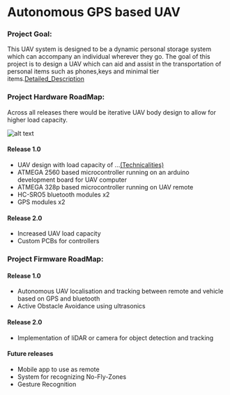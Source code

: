 # Autonomous GPS based UAV
 
### Project Goal:
This UAV system is designed to be a dynamic personal storage system which can accompany an individual wherever they go. The goal of this project is to design a UAV which can aid and assist in the transportation of personal items such as phones,keys and minimal tier items.[Detailed_Description](https://github.com/nyameaama/Autonomous-UAV/blob/master/docs/description.md)

### Project Hardware RoadMap:

Across all releases there would be iterative UAV body design to allow for higher load capacity.

![alt text](https://github.com/nyameaama/Autonomous-UAV/blob/master/CAD%20models/Body%20Prototype/Screen%20Shot%202020-06-28%20at%206.02.01%20PM.png)

#### Release 1.0
* UAV design with load capacity of ...[(Technicalities)](https://github.com/nyameaama/Autonomous-UAV/blob/master/docs/technical.md)
* ATMEGA 2560 based microcontroller running on an arduino development board for UAV computer
* ATMEGA 328p based microcontroller running on UAV remote
* HC-SRO5 bluetooth modules x2
* GPS modules x2

#### Release 2.0
* Increased UAV load capacity
* Custom PCBs for controllers

### Project Firmware RoadMap:

#### Release 1.0
* Autonomous UAV localisation and tracking between remote and vehicle based on GPS and bluetooth
* Active Obstacle Avoidance using ultrasonics

#### Release 2.0 
* Implementation of liDAR or camera for object detection and tracking

#### Future releases
* Mobile app to use as remote
* System for recognizing No-Fly-Zones
* Gesture Recognition
